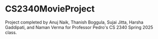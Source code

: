 # CS2340MovieProject
Project completed by Anuj Naik, Thanish Boggula, Sujai Jitta, Harsha Gaddipati, and Naman Verma for Professor Pedro's CS 2340 Spring 2025 class.

